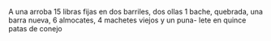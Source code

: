 A una arroba 15 libras fijas en dos barriles, dos ollas 1 bache, quebrada, una barra nueva, 6 almocates, 4 machetes viejos y un puna- lete en quince patas de conejo